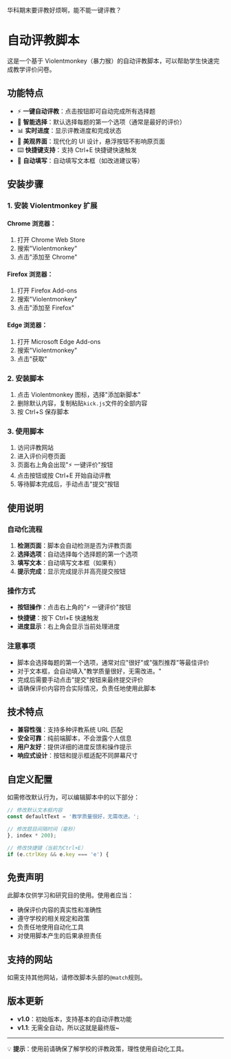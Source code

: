 华科期末要评教好烦啊，能不能一键评教？

# 自动评教脚本

这是一个基于 Violentmonkey（暴力猴）的自动评教脚本，可以帮助学生快速完成教学评价问卷。

## 功能特点

- ⚡ **一键自动评教**：点击按钮即可自动完成所有选择题
- 🎯 **智能选择**：默认选择每题的第一个选项（通常是最好的评价）
- 📊 **实时进度**：显示评教进度和完成状态
- 🎨 **美观界面**：现代化的 UI 设计，悬浮按钮不影响原页面
- ⌨️ **快捷键支持**：支持 Ctrl+E 快捷键快速触发
- 📝 **自动填写**：自动填写文本框（如改进建议等）

## 安装步骤

### 1. 安装 Violentmonkey 扩展

#### Chrome 浏览器：

1. 打开 Chrome Web Store
2. 搜索"Violentmonkey"
3. 点击"添加至 Chrome"

#### Firefox 浏览器：

1. 打开 Firefox Add-ons
2. 搜索"Violentmonkey"
3. 点击"添加至 Firefox"

#### Edge 浏览器：

1. 打开 Microsoft Edge Add-ons
2. 搜索"Violentmonkey"
3. 点击"获取"

### 2. 安装脚本

1. 点击 Violentmonkey 图标，选择"添加新脚本"
2. 删除默认内容，复制粘贴`kick.js`文件的全部内容
3. 按 Ctrl+S 保存脚本

### 3. 使用脚本

1. 访问评教网站
2. 进入评价问卷页面
3. 页面右上角会出现"⚡ 一键评价"按钮
4. 点击按钮或按 Ctrl+E 开始自动评教
5. 等待脚本完成后，手动点击"提交"按钮

## 使用说明

### 自动化流程

1. **检测页面**：脚本会自动检测是否为评教页面
2. **选择选项**：自动选择每个选择题的第一个选项
3. **填写文本**：自动填写文本框（如果有）
4. **提示完成**：显示完成提示并高亮提交按钮

### 操作方式

- **按钮操作**：点击右上角的"⚡ 一键评价"按钮
- **快捷键**：按下 Ctrl+E 快速触发
- **进度显示**：右上角会显示当前处理进度

### 注意事项

- 脚本会选择每题的第一个选项，通常对应"很好"或"强烈推荐"等最佳评价
- 对于文本框，会自动填入"教学质量很好，无需改进。"
- 完成后需要手动点击"提交"按钮来最终提交评价
- 请确保评价内容符合实际情况，负责任地使用此脚本

## 技术特点

- **兼容性强**：支持多种评教系统 URL 匹配
- **安全可靠**：纯前端脚本，不会泄露个人信息
- **用户友好**：提供详细的进度反馈和操作提示
- **响应式设计**：按钮和提示框适配不同屏幕尺寸

## 自定义配置

如需修改默认行为，可以编辑脚本中的以下部分：

```javascript
// 修改默认文本框内容
const defaultText = '教学质量很好，无需改进。';

// 修改题目间隔时间（毫秒）
}, index * 200);

// 修改快捷键（当前为Ctrl+E）
if (e.ctrlKey && e.key === 'e') {
```

## 免责声明

此脚本仅供学习和研究目的使用。使用者应当：

- 确保评价内容的真实性和准确性
- 遵守学校的相关规定和政策
- 负责任地使用自动化工具
- 对使用脚本产生的后果承担责任

## 支持的网站

如需支持其他网站，请修改脚本头部的`@match`规则。

## 版本更新

- **v1.0**：初始版本，支持基本的自动评教功能
- **v1.1**: 无需全自动，所以这就是最终版~

---

💡 **提示**：使用前请确保了解学校的评教政策，理性使用自动化工具。
